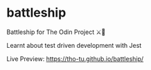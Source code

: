 # battleship

Battleship for The Odin Project ⚔️🚢

Learnt about test driven development with Jest

Live Preview: https://tho-tu.github.io/battleship/
